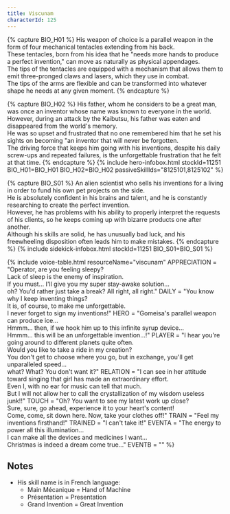 ```yaml
---
title: Viscunam
characterId: 125
---
```


{% capture BIO_H01 %}
His weapon of choice is a parallel weapon in the form of four mechanical tentacles extending from his back.<br>These tentacles, born from his idea that he "needs more hands to produce a perfect invention," can move as naturally as physical appendages.<br>The tips of the tentacles are equipped with a mechanism that allows them to emit three-pronged claws and lasers, which they use in combat.<br>The tips of the arms are flexible and can be transformed into whatever shape he needs at any given moment.
{% endcapture %}

{% capture BIO_H02 %}
His father, whom he considers to be a great man, was once an inventor whose name was known to everyone in the world.<br>However, during an attack by the Kaibutsu, his father was eaten and disappeared from the world's memory.<br>He was so upset and frustrated that no one remembered him that he set his sights on becoming "an inventor that will never be forgotten.<br>The driving force that keeps him going with his inventions, despite his daily screw-ups and repeated failures, is the unforgettable frustration that he felt at that time.
{% endcapture %}
{% include hero-infobox.html stockId=11251 BIO_H01=BIO_H01 BIO_H02=BIO_H02 passiveSkillIds="8125101,8125102" %}

{% capture BIO_S01 %}
An alien scientist who sells his inventions for a living in order to fund his own pet projects on the side.<br>
He is absolutely confident in his brains and talent, and he is constantly researching to create the perfect invention.<br>
However, he has problems with his ability to properly interpret the requests of his clients, so he keeps coming up with bizarre products one after another.<br>
Although his skills are solid, he has unusually bad luck, and his freewheeling disposition often leads him to make mistakes.
{% endcapture %}
{% include sidekick-infobox.html stockId=11251 BIO_S01=BIO_S01 %}

{% include voice-table.html resourceName="viscunam"
APPRECIATION = "Operator, are you feeling sleepy?<br>Lack of sleep is the enemy of inspiration.<br>If you must...
I'll give you my super stay-awake solution...<br>oh? You'd rather just take a break? All right, all right."
DAILY = "You know why I keep inventing things?<br>It is, of course, to make me unforgettable.<br>I never forget to sign my inventions!"
HERO = "Gomeisa's parallel weapon can produce ice...<br>Hmmm... then, if we hook him up to this infinite syrup device...<br>Hmmm... this will be an unforgettable invention...!"
PLAYER = "I hear you're going around to different planets quite often.<br>Would you like to take a ride in my creation?<br>You don't get to choose where you go, but in exchange, you'll get unparalleled speed...<br>what? What? You don't want it?"
RELATION = "I can see in her attitude toward singing that girl has made an extraordinary effort.<br>Even I, with no ear for music can tell that much.<br>But I will not allow her to call the crystallization of my wisdom useless junk!!"
TOUCH = "Oh? You want to see my latest work up close?<br>Sure, sure, go ahead, experience it to your heart's content!<br>Come, come, sit down here. Now, take your clothes off!"
TRAIN = "Feel my inventions firsthand!"
TRAINED = "I can't take it!"
EVENTA = "The energy to power all this illumination...<br>I can make all the devices and medicines I want...<br>Christmas is indeed a dream come true..."
EVENTB = ""
%}

## Notes
- His skill name is in French language:
  - Main Mécanique = Hand of Machine
  - Présentation = Presentation
  - Grand Invention = Great Invention

